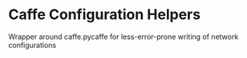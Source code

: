 # Caffe Configuration Helpers

Wrapper around caffe.pycaffe for less-error-prone writing of network configurations
